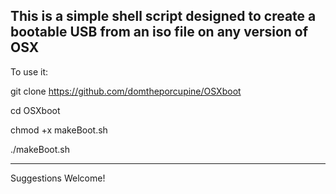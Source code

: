 This is a simple shell script designed to create a bootable USB from an iso file on any version of OSX
------------------------------------------------------------------------------------------------------
To use it:

git clone https://github.com/domtheporcupine/OSXboot

cd OSXboot

chmod +x makeBoot.sh

./makeBoot.sh



-------------------------------------------------------------------------------------------------------
Suggestions Welcome!
